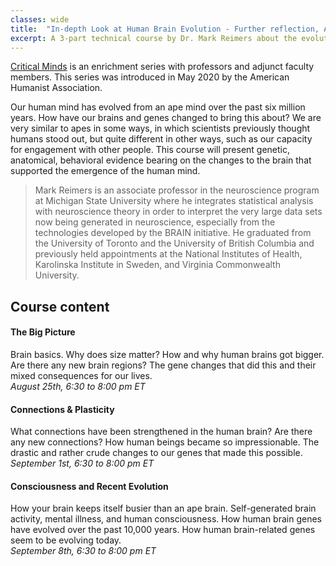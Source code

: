 ```yaml
---
classes: wide
title:  "In-depth Look at Human Brain Evolution - Further reflection, American Humanist Association"
excerpt: A 3-part technical course by Dr. Mark Reimers about the evolution of brain and recent developments in the field of neuroscience offered by the American Humanist Association
---
```


[Critical Minds](https://americanhumanistcenterforeducation.org/?cat=193) is an enrichment series with professors and adjunct faculty members. This series was introduced in May 2020 by the American Humanist Association.

Our human mind has evolved from an ape mind over the past six million years. How have our brains and genes changed to bring this about? We are very similar to apes in some ways, in which scientists previously thought humans stood out, but quite different in other ways, such as our capacity for engagement with other people. This course will present genetic, anatomical, behavioral evidence bearing on the changes to the brain that supported the emergence of the human mind.

> Mark Reimers is an associate professor in the neuroscience program at Michigan State University where he integrates statistical analysis with neuroscience theory in order to interpret the very large data sets now being generated in neuroscience, especially from the technologies developed by the BRAIN initiative. He graduated from the University of Toronto and the University of British Columbia and previously held appointments at the National Institutes of Health, Karolinska Institute in Sweden, and Virginia Commonwealth University.

## Course content
#### The Big Picture
Brain basics. Why does size matter? How and why human brains got bigger. Are there any new brain regions? The gene changes that did this and their mixed consequences for our lives.  
*August 25th, 6:30 to 8:00 pm ET* <!--more-->

#### Connections & Plasticity
What connections have been strengthened in the human brain? Are there any new connections? How human beings became so impressionable. The drastic and rather crude changes to our genes that made this possible.  
*September 1st, 6:30 to 8:00 pm ET* 

#### Consciousness and Recent Evolution
How your brain keeps itself busier than an ape brain. Self-generated brain activity, mental illness, and human consciousness. How human brain genes have evolved over the past 10,000 years. How human brain-related genes seem to be evolving today.  
*September 8th, 6:30 to 8:00 pm ET*
